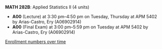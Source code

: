 **MATH 282B**: Applied Statistics II (4 units)

- **A00** (Lecture) at 3:30 pm–4:50 pm on Tuesday, Thursday at APM 5402 by Arias-Castro, Ery (A06902914)
- **A00** (Final Exam) at 3:00 pm–5:59 pm on Tuesday at APM 5402 by Arias-Castro, Ery (A06902914)

[Enrollment numbers over time](./MATH282B.tsv)
